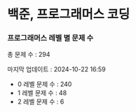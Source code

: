# 백준, 프로그래머스 코딩
### 프로그래머스 레벨 별 문제 수
총 문제 수 : 294

마지막 업데이트 : 2024-10-22 16:59

- 0 레벨 문제 수 : 240
- 1 레벨 문제 수 : 48
- 2 레벨 문제 수 : 6

